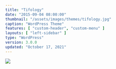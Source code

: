 ```yaml
---
title: "Tifology"
date: "2015-09-04 08:00:00"
thumbnail: "/assets/images/themes/tifology.jpg"
caption: "WordPress Theme"
features: [ "custom-header", "custom-menu" ]
layouts: [ "left-sidebar" ]
type: "WordPress"
version: 3.0.0
updated: "October 17, 2021"
---
```

<img src="{{ $page->thumbnail }}" />